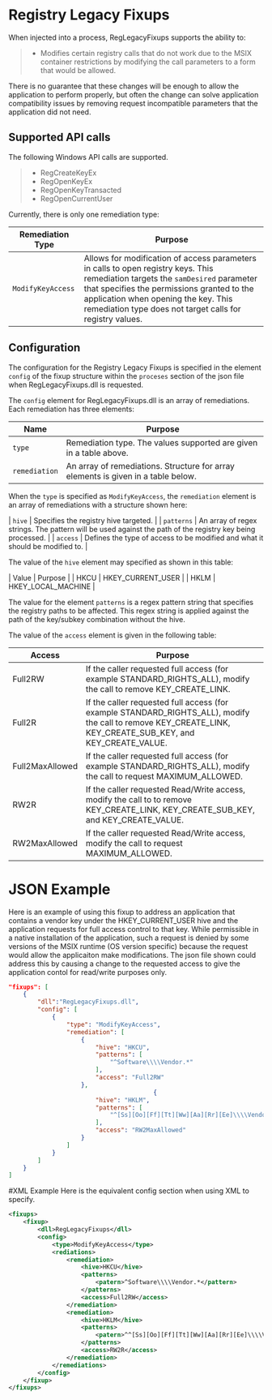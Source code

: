 # Registry Legacy Fixups
When injected into a process, RegLegacyFixups supports the ability to:
> * Modifies certain registry calls that do not work due to the MSIX container restrictions by modifying the call parameters to a form that would be allowed.

There is no guarantee that these changes will be enough to allow the application to perform properly, but often the change can solve application compatibility issues by removing request incompatible parameters that the application did not need.

## Supported API calls
The following Windows API calls are supported. 

> * RegCreateKeyEx
> * RegOpenKeyEx
> * RegOpenKeyTransacted
> * RegOpenCurrentUser

Currently, there is only one remediation type:

| Remediation Type | Purpose |
| --------------- | ------- |
| `ModifyKeyAccess` | Allows for modification of access parameters in calls to open registry keys.  This remediation targets the `samDesired` parameter that specifies the permissions granted to the application when opening the key. This remediation type does not target calls for registry values.|

## Configuration
The configuration for the Registry Legacy Fixups is specified in the element `config` of the fixup structure within the `proceses` section of the json file when RegLegacyFixups.dll is requested.

The `config` element for RegLegacyFixups.dll is an array of remediations.  Each remediation has three elements:

| Name | Purpose |
| ---- | ------- |
| `type` | Remediation type.  The values supported are given in a table above. |
| `remediation` | An array of remediations. Structure for array elements is given in a table below. |

When the `type` is specified as `ModifyKeyAccess`, the `remediation` element is an array of remediations with a structure shown here:

| `hive` | Specifies the registry hive targeted. |
| `patterns` | An array of regex strings. The pattern will be used against the path of the registry key being processed. |
| `access` | Defines the type of access to be modified and what it should be modified to. |

The value of the `hive` element may specified as shown in this table:

| Value | Purpose |
| HKCU  | HKEY_CURRENT_USER |
| HKLM  | HKEY_LOCAL_MACHINE |

The value for the element `patterns` is a regex pattern string that specifies the registry paths to be affected.  This regex string is applied against the path of the key/subkey combination without the hive.

The value of the `access` element is given in the following table:

| Access | Purpose |
| ------ | ------- |
| Full2RW | If the caller requested full access (for example STANDARD_RIGHTS_ALL), modify the call to remove KEY_CREATE_LINK. |
| Full2R  | If the caller requested full access (for example STANDARD_RIGHTS_ALL), modify the call to remove KEY_CREATE_LINK, KEY_CREATE_SUB_KEY, and KEY_CREATE_VALUE. |
| Full2MaxAllowed  | If the caller requested full access (for example STANDARD_RIGHTS_ALL), modify the call to request MAXIMUM_ALLOWED.|
| RW2R    | If the caller requested Read/Write access, modify the call to to remove KEY_CREATE_LINK, KEY_CREATE_SUB_KEY, and KEY_CREATE_VALUE. |
| RW2MaxAllowed  | If the caller requested Read/Write access, modify the call to request MAXIMUM_ALLOWED.|

# JSON Example
Here is an example of using this fixup to address an application that contains a vendor key under the HKEY_CURRENT_USER hive and the application requests for full access control to that key. While permissible in a native installation of the application, such a request is denied by some versions of the MSIX runtime (OS version specific) because the request would allow the applicaiton make modifications. The json file shown could address this by causing a change to the requested access to give the application contol for read/write purposes only.

```json
"fixups": [
	{
		"dll":"RegLegacyFixups.dll",
		"config": [
			{
				"type": "ModifyKeyAccess",
				"remediation": [
					{
						"hive": "HKCU",
						"patterns": [
							"^Software\\\\Vendor.*"
						],
						"access": "Full2RW"
					},
										{
						"hive": "HKLM",
						"patterns": [
							"^[Ss][Oo][Ff][Tt][Ww][Aa][Rr][Ee]\\\\Vendor.*"
						],
						"access": "RW2MaxAllowed"
					}
				]
			}
		]
	}
]
```

#XML Example
Here is the equivalent config section when using XML to specify.

```xml
<fixups>
	<fixup>
		<dll>RegLegacyFixups</dll>
		<config>
			<type>ModifyKeyAccess</type>
			<rediations>
				<remediation>
					<hive>HKCU</hive>
					<patterns>
						<patern>^Software\\\\Vendor.*</pattern>
					</patterns>
					<access>Full2RW</access>
				</remediation>
				<remediation>
					<hive>HKLM</hive>
					<patterns>
						<patern>^^[Ss][Oo][Ff][Tt][Ww][Aa][Rr][Ee]\\\\Vendor.*</pattern>
					</patterns>
					<access>RW2R</access>
				</remediation>
			</remediations>
		</config>
	</fixup>
</fixups>


